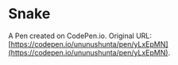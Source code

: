 # Snake

A Pen created on CodePen.io. Original URL: [https://codepen.io/ununushunta/pen/yLxEpMN](https://codepen.io/ununushunta/pen/yLxEpMN).

